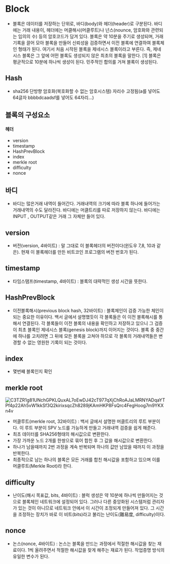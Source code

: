 # Block
- 블록은 데이터를 저장하는 단위로, 바디(body)와 헤더(header)로 구분된다. 바디에는 거래 내용이, 헤더에는 머클해시(머클루트)나 넌스(nounce, 암호화와 관련되는 임의의 수) 등의 암호코드가 담겨 있다. 블록은 약 10분을 주기로 생성되며, 거래 기록을 끌어 모아 블록을 만들어 신뢰성을 검증하면서 이전 블록에 연결하여 블록체인 형태가 된다. 여기서 처음 시작된 블록을 제네시스 블록이라고 부른다. 즉, 제네시스 블록은 그 앞에 어떤 블록도 생성되지 않은 최초의 블록을 말한다. [1] 블록은 평균적으로 10분에 하나씩 생성이 된다. 민주적인 합의를 거쳐 블록이 생성된다.

## Hash
- sha256
단방향 암호화(복호화할 수 없는 암호시스템)
자리수 고정됨(a를 넣어도 64글자 bbbbdcaadsf를 넣어도 64자리...)


## 블록의 구성요소

#### 헤더
- version
- timestamp
- HashPrevBlock
- index
- merkle root
- difficulty
- nonce
## 바디
- 바디는 많은거래 내역이 들어간다. 거래내역의 크기에 따라 블록 하나에 들어가는 거래내역의 수도 달라진다. 바디에는 머클트리를 따로 저장하지 않는다. 바디에는 INPUT , OUTPUT같은 거래 그 자체만 들어 있다.
## version
- 버전(version, 4바이트) : 말 그대로 이 블록헤더의 버전이다(윈도우 7,8, 10과 같은). 현재 이 블록헤더를 만든 비트코인 프로그램의 버전 번호가 된다.
## timestamp
- 타임스탬프(timestamp, 4바이트) : 블록의 대략적인 생성 시간을 뜻한다.
## HashPrevBlock
- 이전블록해시(previous block hash, 32바이트) : 블록체인이 검증 가능한 체인이 되는 중요한 이유이다. 백서 글에서 설명했듯이 각 블록들은 이 이전 블록해시를 통해서 연결된다. 각 블록들이 이전 블록의 내용을 확인하고 저장하고 있으니 그 검증이 최초 블록인 제네시스 블록(genesis block)까지 이어지는 것이다. 블록 중 중간에 하나를 고치려면 그 뒤에 모든 블록을 고쳐야 하므로 각 블록의 거래내역들은 변경할 수 없는 영원한 기록이 되는 것이다.
## index
- 몇번쨰 블록인지 확인
## merkle root
![C3TZR1g81UNchGPKLQuxAL7oEwDJ42cT977qXjChRoAJaLMRNYADqaYTPf4p22Ah5vW1kkSf3Q2kirixsqcZh8289jKAmHKP8FsQrc4FegHoog7m9YKXn4v](https://user-images.githubusercontent.com/88940298/148062279-dc622bc9-d0c6-45c5-a71a-b86086a0a899.png)

- 머클루트(merkle root, 32바이트) : 백서 글에서 설명한 머클트리의 루트 부분이다. 이 루트 부분이 SPV 노드를 가능하게 만들고 거래내역 검증을 쉽게 해준다.
- 최초 데이터를 SHA256형태의 해시값으로 변환한다.
- 가장 가까운 노드 2개를 한쌍으로 묶어 합친 후 그 값을 해시값으로 변환한다.
- 하나가 남을때까지 2번 과정을 계속 반복되며 하나의 값만 남았을 때까지 이 과정을 반복한다.
- 최종적으로 남는 하나의 블록은 모든 거래를 합친 해시값을 포함하고 있으며 이를 머클루트(Merkle Root)라 한다.
## difficulty
- 난이도(해시 목표값, bits, 4바이트) : 블럭 생성은 약 10분에 하나씩 만들어지는 것으로 블록체인 네트워크에 설정되어 있다. 그러나 다른 중앙화된 시스템처럼 관리자가 있는 것이 아니므로 네트워크 안에서 이 시간이 조정되게 만들어져 있다. 그 시간을 조정하는 장치가 바로 이 비트(bits)라고 불리는 난이도(難易度, difficulty)이다.
## nonce
- 논스(nonce, 4바이트) : 논스는 블록을 만드는 과정에서 적절한 해시값을 찾는 재료이다. 1씩 올려주면서 적절한 해시값을 찾게 해주는 재료가 된다. 작업증명 방식의 유일한 변수가 된다.
